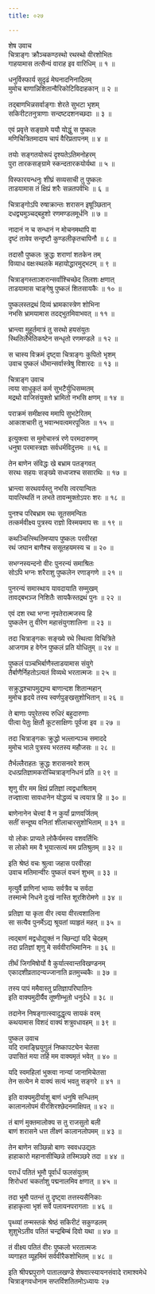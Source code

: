 ```yaml
---
title: ०२७

---
```

शेष उवाच  
चित्राङ्गः क्रौञ्चकण्ठस्थो रथस्थो वीरशोभितः  
गाहयामास तत्सैन्यं वाराह इव वारिधिम् ॥ १ ॥


धनुर्विस्फार्य सुदृढं मेघनादनिनादितम्  
मुमोच बाणान्निशितान्वैरिकोटिविदाहकान् ॥ २ ॥


तद्बाणभिन्नसर्वाङ्गाः शेरते सुभटा भृशम्  
सकिरीटतनुत्राणाः सन्दष्टदशनच्छदाः ॥ ३ ॥


एवं प्रवृत्ते सङ्ग्रामे ययौ योद्धुं स पुष्कलः  
मणिचित्रितमादाय चापं वैरिप्रतापनम् ॥ ४ ॥


तयोः सङ्गतयोरूपं दृश्यतेऽतिमनोहरम्  
पुरा तारकसङ्ग्रामे स्कन्दतारकयोर्यथा ॥ ५ ॥


विस्फारयन्धनुः शीघ्रं सव्यसाची तु पुष्कलः  
ताडयामास तं क्षिप्रं शरैः सन्नतपर्वभिः ॥ ६ ॥


चित्राङ्गोऽपि रुषाक्रान्तः शरासन इषूञ्छितान्  
दधद्व्यमुञ्चद्बहुशो रणमण्डलमूर्धनि ॥ ७ ॥


नादानं न च सन्धानं न मोचनमथापि वा  
दृष्टं तावेव सन्दृष्टौ कुण्डलीकृतचापिनौ ॥ ८ ॥


तदासौ पुष्कलः क्रुद्धः शराणां शतकेन तम्  
विव्याध वक्षःस्थलके महायोद्धारमुद्भटम् ॥ ९ ॥


चित्राङ्गस्ताञ्शरान्सर्वांश्चिच्छेद तिलशः क्षणात्  
ताडयामास चाङ्गेषु पुष्कलं शितसायकैः ॥ १० ॥


पुष्कलस्तद्रथं दिव्यं भ्रामकास्त्रेण शोभिना  
नभसि भ्रामयामास तदद्भुतमिवाभवत् ॥ ११ ॥


भ्रान्त्वा मुहूर्तमात्रं तु सरथो हयसंयुतः  
स्थितिर्लेभेतिकष्टेन सन्धृतो रणमण्डले ॥ १२ ॥


स चास्य विक्रमं दृष्ट्वा चित्राङ्गः कुपितो भृशम्  
उवाच पुष्कलं धीमान्सर्वास्त्रेषु विशारदः ॥ १३ ॥


चित्राङ्ग उवाच  
त्वया साधुकृतं कर्म सुभटैर्युधिसम्मतम्  
मद्रथो वाजिसंयुक्तो भ्रामितो नभसि क्षणम् ॥ १४ ॥


पराक्रमं समीक्षस्व ममापि सुभटेरितम्  
आकाशचारी तु भवान्भवत्वमरपूजितः ॥ १५ ॥


इत्युक्त्वा स मुमोचास्त्रं रणे परमदारुणम्  
धनुषा परमास्त्रज्ञः सर्वधर्मविदुत्तमः ॥ १६ ॥


तेन बाणेन संविद्धः खे बभ्राम पतङ्गवत्  
सरथः सहयः सङ्ख्ये सध्वजश्च ससारथिः ॥ १७ ॥


भ्रान्त्वा सरथवर्यस्तु नभसि त्वरयान्वितः  
यावत्स्थितिं न लभते तावन्मुक्तोऽपरः शरः ॥ १८ ॥


पुनश्च परिबभ्राम रथः सूतसमन्वितः  
तत्कर्मवीक्ष्य पुत्रस्य राज्ञो विस्मयमाप सः ॥ १९ ॥


कथञ्चित्स्थितिमप्याप पुष्कलः परवीरहा  
रथं जघान बाणैश्च ससूतहयमस्य च ॥ २० ॥


सभग्नस्यन्दनो वीरः पुनरन्यं समाश्रितः  
सोऽपि भग्नः शरैराशु पुष्कलेन रणाङ्गणे ॥ २१ ॥


पुनरन्यं समास्थाय यावदायाति सम्मुखम्  
तावद्बभञ्ज निशितैः सायकैस्तद्रथं पुनः ॥ २२ ॥


एवं दश रथा भग्ना नृपतेरात्मजस्य हि  
पुष्कलेन तु वीरेण महासंयुगशालिना ॥ २३ ॥


तदा चित्राङ्गकः सङ्ख्ये रथे स्थित्वा विचित्रिते  
आजगाम ह वेगेन पुष्कलं प्रति योधितुम् ॥ २४ ॥


पुष्कलं पञ्चभिर्बाणैस्ताडयामास संयुगे  
तैर्बाणैर्निहतोऽत्यतं विव्यथे भरतात्मजः ॥ २५ ॥


सक्रुद्धश्चापमुद्यम्य बाणान्दश शितान्महान्  
मुमोच हृदये तस्य स्वर्णपुङ्खसुशोभितान् ॥ २६ ॥


ते बाणाः पपुरेतस्य रुधिरं बहुदारुणाः  
पीत्वा पेतुः क्षितौ कूटसाक्षिणः पूर्वजा इव ॥ २७ ॥


तदा चित्राङ्गकः क्रुद्धो भल्लान्पञ्च समाददे  
मुमोच भाले पुत्रस्य भरतस्य महौजसः ॥ २८ ॥


तैर्भल्लैराहतः क्रुद्धः शरासनवरे शरम्  
दधत्प्रतिज्ञामकरोच्चित्राङ्गनिधनं प्रति ॥ २९ ॥


शृणु वीर मम क्षिप्रं प्रतिज्ञां त्वद्वधाश्रिताम्  
तज्ज्ञात्वा सावधानेन योद्धव्यं च त्वयात्र हि ॥ ३० ॥


बाणेनानेन चेत्त्वां वै न कुर्यां प्राणवर्जितम्  
सतीं सन्दूष्य वनितां शीलाचारसुशोभिताम् ॥ ३१ ॥


यो लोकः प्राप्यते लोकैर्यमस्य वशवर्तिभिः  
स लोको मम वै भूयात्सत्यं मम प्रतिश्रुतम् ॥ ३२ ॥


इति श्रेष्ठं वचः श्रुत्वा जहास परवीरहा  
उवाच मतिमान्वीरः पुष्कलं वचनं शुभम् ॥ ३३ ॥


मृत्युर्वै प्राणिनां भाव्यः सर्वत्रैव च सर्वदा  
तस्मान्मे निधने दुःखं नास्ति शूरशिरोमणे ॥ ३४ ॥


प्रतिज्ञा या कृता वीर त्वया वीरत्वशालिना  
सा सत्यैव पुनर्मेऽद्य श्रूयतां व्याहृतं महत् ॥ ३५ ॥


त्वद्बाणं मद्वधोद्युक्तं न च्छिन्द्यां यदि चेदहम्  
तदा प्रतिज्ञां शृणु मे सर्ववीराभिमानिनः ॥ ३६ ॥


तीर्थं जिगमिषोर्यो वै कुर्यात्स्वान्तविखण्डनम्  
एकादशीव्रतादन्यज्जानाति व्रतमुच्चकैः ॥ ३७ ॥


तस्य पापं ममैवास्तु प्रतिज्ञापरिघातिनः  
इति वाक्यमुदीर्यैव तूष्णीम्भूतो धनुर्दधे ॥ ३८ ॥


तदानेन निषङ्गात्स्वादुद्धृत्य सायकं वरम्  
कथयामास विशदं वाक्यं शत्रुवधावहम् ॥ ३९ ॥


पुष्कल उवाच  
यदि रामाङ्घ्रियुगुलं निष्कापट्येन चेतसा  
उपासितं मया तर्हि मम वाक्यमृतं भवेत् ॥ ४० ॥


यदि स्वमहिलां भुक्त्वा नान्यां जानामिचेतसा  
तेन सत्येन मे वाक्यं सत्यं भवतु सङ्गरे ॥ ४१ ॥


इति वाक्यमुदीर्याशु बाणं धनुषि सन्धितम्  
कालानलोपमं वीरशिरश्छेदनमाक्षिपत् ॥ ४२ ॥


तं बाणं मुक्तमालोक्य स तु राजसुतो बली  
बाणं शरासने धत्त तीक्ष्णं कालानलोपमम् ॥ ४३ ॥


तेन बाणेन सञ्छिन्नो बाणः स्ववधउद्यतः  
हाहाकारो महानासीच्छिन्ने तस्मिञ्छरे तदा ॥ ४४ ॥


परार्धं पतितं भूमौ पूर्वार्धं फलसंयुतम्  
शिरोधरां चकर्ताशु पद्मनालमिव क्षणात् ॥ ४५ ॥


तदा भूमौ पतन्तं तु दृष्ट्वा तत्तस्यसैनिकाः  
हाहाकृत्वा भृशं सर्वे पलायनपरागताः ॥ ४६ ॥


पृथ्व्यां तन्मस्तकं श्रेष्ठं सकिरीटं सकुण्डलम्  
शुशुभेऽतीव पतितं चन्द्रबिम्बं दिवो यथा ॥ ४७ ॥


तं वीक्ष्य पतितं वीरः पुष्कलो भरतात्मजः  
व्यगाहत व्यूहमिमं सर्ववीरैकशोभितम् ॥ ४८ ॥


इति श्रीपद्मपुराणे पातालखण्डे शेषवात्स्यायनसंवादे रामाश्वमेधे  
चित्राङ्गवधोनाम सप्तविंशतितमोऽध्यायः २७
